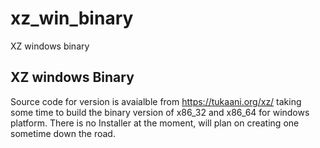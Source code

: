 # xz_win_binary
XZ windows binary

## XZ windows Binary
Source code for version is avaialble from https://tukaani.org/xz/
taking some time to build the binary version of x86_32 and x86_64 for windows platform.
There is no Installer at the moment, will plan on creating one sometime down the road.
